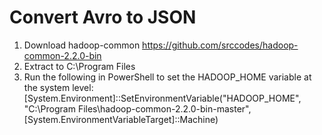 # Convert Avro to JSON
1. Download hadoop-common https://github.com/srccodes/hadoop-common-2.2.0-bin
2. Extract to C:\Program Files
3. Run the following in PowerShell to set the HADOOP_HOME variable at the system level: [System.Environment]::SetEnvironmentVariable("HADOOP_HOME", "C:\Program Files\hadoop-common-2.2.0-bin-master", [System.EnvironmentVariableTarget]::Machine)
